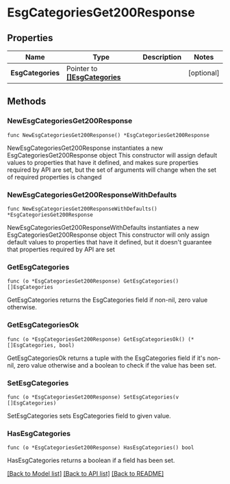 # EsgCategoriesGet200Response

## Properties

Name | Type | Description | Notes
------------ | ------------- | ------------- | -------------
**EsgCategories** | Pointer to [**[]EsgCategories**](EsgCategories.md) |  | [optional] 

## Methods

### NewEsgCategoriesGet200Response

`func NewEsgCategoriesGet200Response() *EsgCategoriesGet200Response`

NewEsgCategoriesGet200Response instantiates a new EsgCategoriesGet200Response object
This constructor will assign default values to properties that have it defined,
and makes sure properties required by API are set, but the set of arguments
will change when the set of required properties is changed

### NewEsgCategoriesGet200ResponseWithDefaults

`func NewEsgCategoriesGet200ResponseWithDefaults() *EsgCategoriesGet200Response`

NewEsgCategoriesGet200ResponseWithDefaults instantiates a new EsgCategoriesGet200Response object
This constructor will only assign default values to properties that have it defined,
but it doesn't guarantee that properties required by API are set

### GetEsgCategories

`func (o *EsgCategoriesGet200Response) GetEsgCategories() []EsgCategories`

GetEsgCategories returns the EsgCategories field if non-nil, zero value otherwise.

### GetEsgCategoriesOk

`func (o *EsgCategoriesGet200Response) GetEsgCategoriesOk() (*[]EsgCategories, bool)`

GetEsgCategoriesOk returns a tuple with the EsgCategories field if it's non-nil, zero value otherwise
and a boolean to check if the value has been set.

### SetEsgCategories

`func (o *EsgCategoriesGet200Response) SetEsgCategories(v []EsgCategories)`

SetEsgCategories sets EsgCategories field to given value.

### HasEsgCategories

`func (o *EsgCategoriesGet200Response) HasEsgCategories() bool`

HasEsgCategories returns a boolean if a field has been set.


[[Back to Model list]](../README.md#documentation-for-models) [[Back to API list]](../README.md#documentation-for-api-endpoints) [[Back to README]](../README.md)


